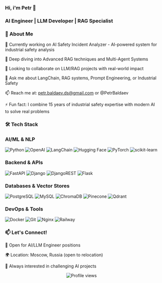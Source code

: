 ### Hi, i'm Petr :wave:

### AI Engineer | LLM Developer | RAG Specialist


### 🚀 About Me

🔭 Currently working on AI Safety Incident Analyzer - AI-powered system for industrial safety analysis

🌱 Deep diving into Advanced RAG techniques and Multi-Agent Systems

👯 Looking to collaborate on LLM/RAG projects with real-world impact

💬 Ask me about LangChain, RAG systems, Prompt Engineering, or Industrial Safety

📫 Reach me at: petr.baldaev.ds@gmail.com or @PetrBaldaev

⚡ Fun fact: I combine 15 years of industrial safety expertise with modern AI to solve real problems

### 🛠️ Tech Stack
### AI/ML & NLP
<img alt="Python" src="https://img.shields.io/badge/python-%2314354C.svg?style=for-the-badge&logo=python&logoColor=white"/> <img alt="OpenAI" src="https://img.shields.io/badge/OpenAI-412991?style=for-the-badge&logo=openai&logoColor=white"/> <img alt="LangChain" src="https://img.shields.io/badge/LangChain-121212?style=for-the-badge&logo=chainlink&logoColor=white"/> <img alt="Hugging Face" src="https://img.shields.io/badge/Hugging%20Face-FFD21E?style=for-the-badge&logo=huggingface&logoColor=black"/> <img alt="PyTorch" src="https://img.shields.io/badge/PyTorch-%23EE4C2C.svg?style=for-the-badge&logo=PyTorch&logoColor=white"/> <img alt="scikit-learn" src="https://img.shields.io/badge/scikit--learn-%23F7931E.svg?style=for-the-badge&logo=scikit-learn&logoColor=white"/>


### Backend & APIs
<img alt="FastAPI" src="https://img.shields.io/badge/FastAPI-009688?style=for-the-badge&logo=fastapi&logoColor=white"/> <img alt="Django" src="https://img.shields.io/badge/django-%23092E20.svg?style=for-the-badge&logo=django&logoColor=white"/> <img alt="DjangoREST" src="https://img.shields.io/badge/DJANGO-REST-ff1709?style=for-the-badge&logo=django&logoColor=white&color=ff1709&labelColor=gray"/> <img alt="Flask" src="https://img.shields.io/badge/flask-%23000.svg?style=for-the-badge&logo=flask&logoColor=white"/>


### Databases & Vector Stores
<img alt="PostgreSQL" src ="https://img.shields.io/badge/postgres-%23316192.svg?style=for-the-badge&logo=postgresql&logoColor=white"/> <img alt="MySQL" src="https://img.shields.io/badge/mysql-%2300f.svg?style=for-the-badge&logo=mysql&logoColor=white"/> <img alt="ChromaDB" src="https://img.shields.io/badge/ChromaDB-000000?style=for-the-badge&logo=database&logoColor=white"/> <img alt="Pinecone" src="https://img.shields.io/badge/Pinecone-000000?style=for-the-badge&logo=pinecone&logoColor=white"/> <img alt="Qdrant" src="https://img.shields.io/badge/Qdrant-4A90E2?style=for-the-badge&logo=database&logoColor=white"/>


### DevOps & Tools
<img alt="Docker" src="https://img.shields.io/badge/docker-%230db7ed.svg?style=for-the-badge&logo=docker&logoColor=white"/> <img alt="Git" src="https://img.shields.io/badge/git-%23F05033.svg?style=for-the-badge&logo=git&logoColor=white"/> <img alt="Nginx" src="https://img.shields.io/badge/nginx-%23009639.svg?style=for-the-badge&logo=nginx&logoColor=white"/> <img alt="Railway" src="https://img.shields.io/badge/Railway-131415?style=for-the-badge&logo=railway&logoColor=white"/>


### 📫 Let's Connect!
💼 Open for AI/LLM Engineer positions

🌍 Location: Moscow, Russia (open to relocation)

🚀 Always interested in challenging AI projects

<div align="center">
  <img src="https://komarev.com/ghpvc/?username=spqr-86&color=blue&style=flat-square" alt="Profile views" />
</div>
